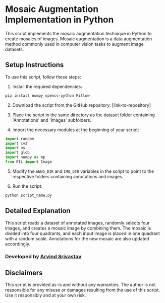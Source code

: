 # Mosaic Augmentation Implementation in Python

This script implements the mosaic augmentation technique in Python to create mosaics of images. Mosaic augmentation is a data augmentation method commonly used in computer vision tasks to augment image datasets.

## Setup Instructions

To use this script, follow these steps:

1. Install the required dependencies:

```bash
pip install numpy opencv-python Pillow
```

2. Download the script from the GitHub repository: [link-to-repository]

3. Place the script in the same directory as the dataset folder containing 'Annotations' and 'Images' subfolders.

4. Import the necessary modules at the beginning of your script:

```python
import random
import cv2
import os
import glob
import numpy as np
from PIL import Image
```

5. Modify the `ANNO_DIR` and `IMG_DIR` variables in the script to point to the respective folders containing annotations and images.

6. Run the script:

```bash
python script_name.py
```

## Detailed Explanation

This script reads a dataset of annotated images, randomly selects four images, and creates a mosaic image by combining them. The mosaic is divided into four quadrants, and each input image is placed in one quadrant with a random scale. Annotations for the new mosaic are also updated accordingly.


### Developed by [Arvind Srivastav](https://github.com/alwenpy)

## Disclaimers

This script is provided as-is and without any warranties. The author is not responsible for any misuse or damages resulting from the use of this script. Use it responsibly and at your own risk.